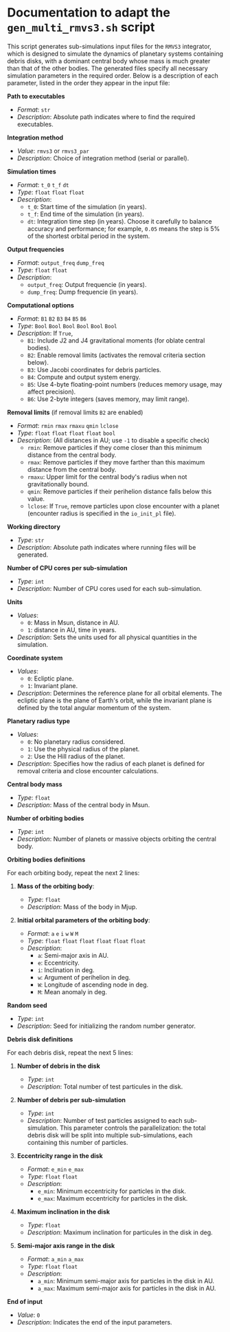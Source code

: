 # Documentation to adapt the `gen_multi_rmvs3.sh` script

This script generates sub-simulations input files for the `RMVS3` integrator, which is designed to simulate the dynamics of planetary systems containing debris disks, with a dominant central body whose mass is much greater than that of the other bodies. The generated files specify all necessary simulation parameters in the required order. Below is a description of each parameter, listed in the order they appear in the input file:

**Path to executables**
   - *Format*: `str`
   - *Description*: Absolute path indicates where to find the required executables.

**Integration method**
   - *Value*: `rmvs3` or `rmvs3_par`
   - *Description*: Choice of integration method (serial or parallel).

**Simulation times**
   - *Format*: `t_0` `t_f` `dt`
   - *Type*: `float` `float` `float`
   - *Description*: 
        - `t_0`: Start time of the simulation (in years).
        - `t_f`: End time of the simulation (in years).
        - `dt`: Integration time step (in years). Choose it carefully to balance accuracy and performance; for example, `0.05` means the step is 5% of the shortest orbital period in the system.

**Output frequencies**
   - *Format*: `output_freq` `dump_freq`
   - *Type*: `float` `float`
   - *Description*: 
      - `output_freq`: Output frequencie (in years).
      - `dump_freq`: Dump frequencie (in years).

**Computational options**
   - *Format*: `B1` `B2` `B3` `B4` `B5` `B6`
   - *Type*: `Bool` `Bool` `Bool` `Bool` `Bool` `Bool`
   - *Description*: If `True`,
       - `B1`: Include J2 and J4 gravitational moments (for oblate central bodies).
       - `B2`: Enable removal limits (activates the removal criteria section below).
       - `B3`: Use Jacobi coordinates for debris particles.
       - `B4`: Compute and output system energy.
       - `B5`: Use 4-byte floating-point numbers (reduces memory usage, may affect precision).
       - `B6`: Use 2-byte integers (saves memory, may limit range).

**Removal limits** (if removal limits `B2` are enabled)

- *Format*: `rmin` `rmax` `rmaxu` `qmin` `lclose`
- *Type*: `float` `float` `float` `float` `bool`
- *Description*: (All distances in AU; use `-1` to disable a specific check)
    - `rmin`: Remove particles if they come closer than this minimum distance from the central body.
    - `rmax`: Remove particles if they move farther than this maximum distance from the central body.
    - `rmaxu`: Upper limit for the central body's radius when not gravitationally bound.
    - `qmin`: Remove particles if their perihelion distance falls below this value.
    - `lclose`: If `True`, remove particles upon close encounter with a planet (encounter radius is specified in the `io_init_pl` file).

**Working directory**
   - *Type*: `str`
   - *Description*: Absolute path indicates where running files will be generated.

**Number of CPU cores per sub-simulation**
   - *Type*: `int`
   - *Description*: Number of CPU cores used for each sub-simulation.

**Units**
   - *Values*: 
      - `0`: Mass in Msun, distance in AU.
      - `1`: distance in AU, time in years.
   - *Description*: Sets the units used for all physical quantities in the simulation.

**Coordinate system**
   - *Values*: 
      - `0`: Ecliptic plane.
      - `1`: Invariant plane.
   - *Description*: Determines the reference plane for all orbital elements. The ecliptic plane is the plane of Earth's orbit, while the invariant plane is defined by the total angular momentum of the system.

**Planetary radius type**
   - *Values*: 
      - `0`: No planetary radius considered.
      - `1`: Use the physical radius of the planet.
      - `2`: Use the Hill radius of the planet.
   - *Description*: Specifies how the radius of each planet is defined for removal criteria and close encounter calculations.

**Central body mass**
   - *Type*: `float`
   - *Description*: Mass of the central body in Msun.

**Number of orbiting bodies**
   - *Type*: `int`
   - *Description*: Number of planets or massive objects orbiting the central body.

**Orbiting bodies definitions**

For each orbiting body, repeat the next 2 lines:

1. **Mass of the orbiting body**: 
   - *Type*: `float`
   - *Description*: Mass of the body in Mjup.

2. **Initial orbital parameters of the orbiting body**:
    - *Format*: `a` `e` `i` `w` `W` `M`
    - *Type*: `float` `float` `float` `float` `float` `float`
    - *Description*:
      - `a`: Semi-major axis in AU.
      - `e`: Eccentricity.
      - `i`: Inclination in deg.
      - `w`: Argument of perihelion in deg.
      - `W`: Longitude of ascending node in deg.
      - `M`: Mean anomaly in deg.

**Random seed**
   - *Type*: `int`
   - *Description*: Seed for initializing the random number generator.

**Debris disk definitions**

For each debris disk, repeat the next 5 lines:

1. **Number of debris in the disk**
   - *Type*: `int`
   - *Description*: Total number of test particules in the disk.

2. **Number of debris per sub-simulation**
   - *Type*: `int`
   - *Description*: Number of test particles assigned to each sub-simulation. This parameter controls the parallelization: the total debris disk will be split into multiple sub-simulations, each containing this number of particles.

3. **Eccentricity range in the disk**
    - *Format*: `e_min` `e_max`
    - *Type*: `float` `float`
    - *Description*: 
        - `e_min`: Minimum eccentricity for particles in the disk.
        - `e_max`: Maximum eccentricity for particles in the disk.

4. **Maximum inclination in the disk**
   - *Type*: `float`
   - *Description*: Maximum inclination for particules in the disk in deg.

5. **Semi-major axis range in the disk**
    - *Format*: `a_min` `a_max`
    - *Type*: `float` `float`
    - *Description*: 
        - `a_min`: Minimum semi-major axis for particles in the disk in AU.
        - `a_max`: Maximum semi-major axis for particles in the disk in AU.

**End of input**
   - *Value*: `0`
   - *Description*: Indicates the end of the input parameters.
